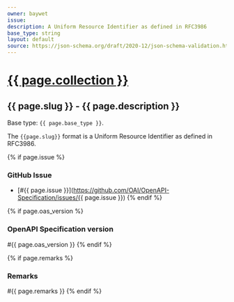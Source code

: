 ```yaml
---
owner: baywet
issue:
description: A Uniform Resource Identifier as defined in RFC3986
base_type: string
layout: default
source: https://json-schema.org/draft/2020-12/json-schema-validation.html#name-resource-identifiers
---
```


# <a href="..">{{ page.collection }}</a>

## {{ page.slug }} - {{ page.description }}

Base type: `{{ page.base_type }}`.

The `{{page.slug}}` format is a Uniform Resource Identifier as defined in RFC3986.

{% if page.issue %}
### GitHub Issue

* [#{{ page.issue }}](https://github.com/OAI/OpenAPI-Specification/issues/{{ page.issue }})
{% endif %}

{% if page.oas_version %}
### OpenAPI Specification version

#{{ page.oas_version }}
{% endif %}

{% if page.remarks %}
### Remarks

#{{ page.remarks }}
{% endif %}
